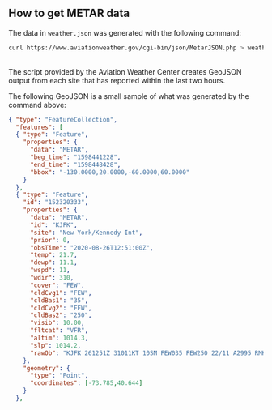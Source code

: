 ## How to get METAR data
The data in `weather.json` was generated with the following command: 
<br>

```bash
curl https://www.aviationweather.gov/cgi-bin/json/MetarJSON.php > weather.txt
```

<br>
The script provided by the Aviation Weather Center creates GeoJSON output from each site that has reported within the last two hours.
<br>

The following GeoJSON is a small sample of what was generated by the command above: 
<br>
```json
{ "type": "FeatureCollection",
  "features": [
  { "type": "Feature",
    "properties": {
      "data": "METAR",
      "beg_time": "1598441228",
      "end_time": "1598448428",
      "bbox": "-130.0000,20.0000,-60.0000,60.0000"
    }
  },
  { "type": "Feature",
    "id": "152320333",
    "properties": {
      "data": "METAR",
      "id": "KJFK",
      "site": "New York/Kennedy Int",
      "prior": 0,
      "obsTime": "2020-08-26T12:51:00Z",
      "temp": 21.7,
      "dewp": 11.1,
      "wspd": 11,
      "wdir": 310,
      "cover": "FEW",
      "cldCvg1": "FEW",
      "cldBas1": "35",
      "cldCvg2": "FEW",
      "cldBas2": "250",
      "visib": 10.00,
      "fltcat": "VFR",
      "altim": 1014.3,
      "slp": 1014.2,
      "rawOb": "KJFK 261251Z 31011KT 10SM FEW035 FEW250 22/11 A2995 RMK AO2 SLP142 T02170111 $"
    },
    "geometry": {
      "type": "Point",
      "coordinates": [-73.785,40.644]
    } 
  },
```
